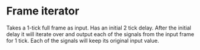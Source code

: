# Frame iterator

Takes a 1-tick full frame as input.
Has an initial 2 tick delay.
After the initial delay it will iterate over and output each of the
signals from the input frame for 1 tick.
Each of the signals will keep its original input value.

